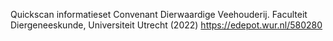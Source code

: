 Quickscan informatieset Convenant Dierwaardige Veehouderij. Faculteit Diergeneeskunde, Universiteit Utrecht (2022)  https://edepot.wur.nl/580280